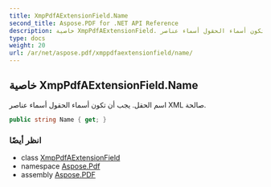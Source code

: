 ```yaml
---
title: XmpPdfAExtensionField.Name
second_title: Aspose.PDF for .NET API Reference
description: خاصية XmpPdfAExtensionField. اسم الحقل. يجب أن تكون أسماء الحقول أسماء عناصر XML صالحة
type: docs
weight: 20
url: /ar/net/aspose.pdf/xmppdfaextensionfield/name/
---
```

## خاصية XmpPdfAExtensionField.Name

اسم الحقل. يجب أن تكون أسماء الحقول أسماء عناصر XML صالحة.

```csharp
public string Name { get; }
```

### انظر أيضًا

* class [XmpPdfAExtensionField](../)
* namespace [Aspose.Pdf](../../../aspose.pdf/)
* assembly [Aspose.PDF](../../../)